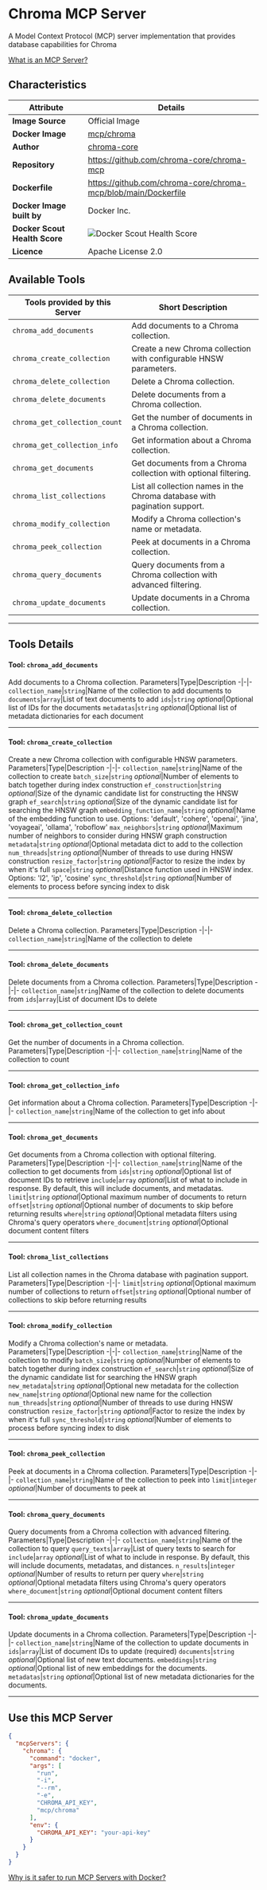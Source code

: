 # Chroma MCP Server

A Model Context Protocol (MCP) server implementation that provides database capabilities for Chroma

[What is an MCP Server?](https://www.anthropic.com/news/model-context-protocol)

## Characteristics
Attribute|Details|
|-|-|
**Image Source**|Official Image
**Docker Image**|[mcp/chroma](https://hub.docker.com/repository/docker/mcp/chroma)
**Author**|[chroma-core](https://github.com/chroma-core)
**Repository**|https://github.com/chroma-core/chroma-mcp
**Dockerfile**|https://github.com/chroma-core/chroma-mcp/blob/main/Dockerfile
**Docker Image built by**|Docker Inc.
**Docker Scout Health Score**| ![Docker Scout Health Score](https://api.scout.docker.com/v1/policy/insights/org-image-score/badge/mcp/chroma)
**Licence**|Apache License 2.0

## Available Tools
Tools provided by this Server|Short Description
-|-
`chroma_add_documents`|Add documents to a Chroma collection.|
`chroma_create_collection`|Create a new Chroma collection with configurable HNSW parameters.|
`chroma_delete_collection`|Delete a Chroma collection.|
`chroma_delete_documents`|Delete documents from a Chroma collection.|
`chroma_get_collection_count`|Get the number of documents in a Chroma collection.|
`chroma_get_collection_info`|Get information about a Chroma collection.|
`chroma_get_documents`|Get documents from a Chroma collection with optional filtering.|
`chroma_list_collections`|List all collection names in the Chroma database with pagination support.|
`chroma_modify_collection`|Modify a Chroma collection's name or metadata.|
`chroma_peek_collection`|Peek at documents in a Chroma collection.|
`chroma_query_documents`|Query documents from a Chroma collection with advanced filtering.|
`chroma_update_documents`|Update documents in a Chroma collection.|

---
## Tools Details

#### Tool: **`chroma_add_documents`**
Add documents to a Chroma collection.
Parameters|Type|Description
-|-|-
`collection_name`|`string`|Name of the collection to add documents to
`documents`|`array`|List of text documents to add
`ids`|`string` *optional*|Optional list of IDs for the documents
`metadatas`|`string` *optional*|Optional list of metadata dictionaries for each document

---
#### Tool: **`chroma_create_collection`**
Create a new Chroma collection with configurable HNSW parameters.
Parameters|Type|Description
-|-|-
`collection_name`|`string`|Name of the collection to create
`batch_size`|`string` *optional*|Number of elements to batch together during index construction
`ef_construction`|`string` *optional*|Size of the dynamic candidate list for constructing the HNSW graph
`ef_search`|`string` *optional*|Size of the dynamic candidate list for searching the HNSW graph
`embedding_function_name`|`string` *optional*|Name of the embedding function to use. Options: 'default', 'cohere', 'openai', 'jina', 'voyageai', 'ollama', 'roboflow'
`max_neighbors`|`string` *optional*|Maximum number of neighbors to consider during HNSW graph construction
`metadata`|`string` *optional*|Optional metadata dict to add to the collection
`num_threads`|`string` *optional*|Number of threads to use during HNSW construction
`resize_factor`|`string` *optional*|Factor to resize the index by when it's full
`space`|`string` *optional*|Distance function used in HNSW index. Options: 'l2', 'ip', 'cosine'
`sync_threshold`|`string` *optional*|Number of elements to process before syncing index to disk

---
#### Tool: **`chroma_delete_collection`**
Delete a Chroma collection.
Parameters|Type|Description
-|-|-
`collection_name`|`string`|Name of the collection to delete

---
#### Tool: **`chroma_delete_documents`**
Delete documents from a Chroma collection.
Parameters|Type|Description
-|-|-
`collection_name`|`string`|Name of the collection to delete documents from
`ids`|`array`|List of document IDs to delete

---
#### Tool: **`chroma_get_collection_count`**
Get the number of documents in a Chroma collection.
Parameters|Type|Description
-|-|-
`collection_name`|`string`|Name of the collection to count

---
#### Tool: **`chroma_get_collection_info`**
Get information about a Chroma collection.
Parameters|Type|Description
-|-|-
`collection_name`|`string`|Name of the collection to get info about

---
#### Tool: **`chroma_get_documents`**
Get documents from a Chroma collection with optional filtering.
Parameters|Type|Description
-|-|-
`collection_name`|`string`|Name of the collection to get documents from
`ids`|`string` *optional*|Optional list of document IDs to retrieve
`include`|`array` *optional*|List of what to include in response. By default, this will include documents, and metadatas.
`limit`|`string` *optional*|Optional maximum number of documents to return
`offset`|`string` *optional*|Optional number of documents to skip before returning results
`where`|`string` *optional*|Optional metadata filters using Chroma's query operators
`where_document`|`string` *optional*|Optional document content filters

---
#### Tool: **`chroma_list_collections`**
List all collection names in the Chroma database with pagination support.
Parameters|Type|Description
-|-|-
`limit`|`string` *optional*|Optional maximum number of collections to return
`offset`|`string` *optional*|Optional number of collections to skip before returning results

---
#### Tool: **`chroma_modify_collection`**
Modify a Chroma collection's name or metadata.
Parameters|Type|Description
-|-|-
`collection_name`|`string`|Name of the collection to modify
`batch_size`|`string` *optional*|Number of elements to batch together during index construction
`ef_search`|`string` *optional*|Size of the dynamic candidate list for searching the HNSW graph
`new_metadata`|`string` *optional*|Optional new metadata for the collection
`new_name`|`string` *optional*|Optional new name for the collection
`num_threads`|`string` *optional*|Number of threads to use during HNSW construction
`resize_factor`|`string` *optional*|Factor to resize the index by when it's full
`sync_threshold`|`string` *optional*|Number of elements to process before syncing index to disk

---
#### Tool: **`chroma_peek_collection`**
Peek at documents in a Chroma collection.
Parameters|Type|Description
-|-|-
`collection_name`|`string`|Name of the collection to peek into
`limit`|`integer` *optional*|Number of documents to peek at

---
#### Tool: **`chroma_query_documents`**
Query documents from a Chroma collection with advanced filtering.
Parameters|Type|Description
-|-|-
`collection_name`|`string`|Name of the collection to query
`query_texts`|`array`|List of query texts to search for
`include`|`array` *optional*|List of what to include in response. By default, this will include documents, metadatas, and distances.
`n_results`|`integer` *optional*|Number of results to return per query
`where`|`string` *optional*|Optional metadata filters using Chroma's query operators
`where_document`|`string` *optional*|Optional document content filters

---
#### Tool: **`chroma_update_documents`**
Update documents in a Chroma collection.
Parameters|Type|Description
-|-|-
`collection_name`|`string`|Name of the collection to update documents in
`ids`|`array`|List of document IDs to update (required)
`documents`|`string` *optional*|Optional list of new text documents.
`embeddings`|`string` *optional*|Optional list of new embeddings for the documents.
`metadatas`|`string` *optional*|Optional list of new metadata dictionaries for the documents.

---
## Use this MCP Server

```json
{
  "mcpServers": {
    "chroma": {
      "command": "docker",
      "args": [
        "run",
        "-i",
        "--rm",
        "-e",
        "CHROMA_API_KEY",
        "mcp/chroma"
      ],
      "env": {
        "CHROMA_API_KEY": "your-api-key"
      }
    }
  }
}
```

[Why is it safer to run MCP Servers with Docker?](https://www.docker.com/blog/the-model-context-protocol-simplifying-building-ai-apps-with-anthropic-claude-desktop-and-docker/)
